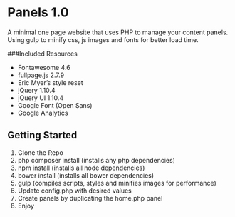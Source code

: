 # Panels 1.0
A minimal one page website that uses PHP to manage your content panels. Using gulp to minify css, js images and fonts for better load time.

###Included Resources
- Fontawesome 4.6
- fullpage.js 2.7.9
- Eric Myer’s style reset
- jQuery 1.10.4
- jQuery UI 1.10.4
- Google Font (Open Sans)
- Google Analytics

## Getting Started
1. Clone the Repo
2. php composer install (installs any php dependencies)
3. npm install (installs all node dependencies)
4. bower install (installs all bower dependencies)
5. gulp (compiles scripts, styles and minifies images for performance)
6. Update config.php with desired values
7. Create panels by duplicating the home.php panel
8. Enjoy
